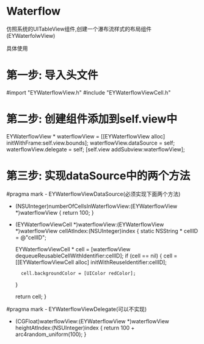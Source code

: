 # Waterflow
仿照系统的UITableView组件,创建一个瀑布流样式的布局组件(EYWaterfolwView)

具体使用

# 第一步: 导入头文件
#import "EYWaterflowView.h"
#include "EYWaterflowViewCell.h"


# 第二步: 创建组件添加到self.view中
  EYWaterflowView * waterflowView = [[EYWaterflowView alloc] initWithFrame:self.view.bounds];
  waterflowView.dataSource = self;
  waterflowView.delegate = self;
  [self.view addSubview:waterflowView];
  
# 第三步: 实现dataSource中的两个方法
#pragma mark - EYWaterflowViewDataSource(必须实现下面两个方法)
- (NSUInteger)numberOfCellsInWaterflowView:(EYWaterflowView *)waterflowView {
    return 100;
}

- (EYWaterflowViewCell *)waterflowView:(EYWaterflowView *)waterflowView cellAtIndex:(NSUInteger)index {
    static NSString * cellID = @"cellID";

    EYWaterflowViewCell * cell = [waterflowView dequeueReusableCellWithIdentifier:cellID];
    if (cell == nil) {
        cell = [[EYWaterflowViewCell alloc] initWithReuseIdentifier:cellID];

        cell.backgroundColor = [UIColor redColor];
    }

    return cell;
}

#pragma mark - EYWaterflowViewDelegate(可以不实现)
- (CGFloat)waterflowView:(EYWaterflowView *)waterflowView heightAtIndex:(NSUInteger)index
{
    return 100 + arc4random_uniform(100);
}
